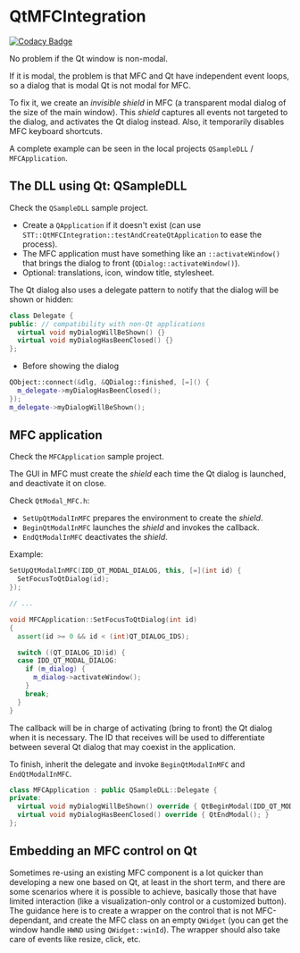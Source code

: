 # QtMFCIntegration

[![Codacy Badge](https://api.codacy.com/project/badge/Grade/749c9991e15943b1905358b561fa70b0)](https://app.codacy.com/gh/cbuchart/QtMFCIntegration?utm_source=github.com&utm_medium=referral&utm_content=cbuchart/QtMFCIntegration&utm_campaign=Badge_Grade_Settings)

No problem if the Qt window is non-modal.

If it is modal, the problem is that MFC and Qt have independent event loops, so a dialog that is modal Qt is not modal for MFC.

To fix it, we create an *invisible shield* in MFC (a transparent modal dialog of the size of the main window). This *shield* captures all events not targeted to the dialog, and activates the Qt dialog instead. Also, it temporarily disables MFC keyboard shortcuts.

A complete example can be seen in the local projects `QSampleDLL` / `MFCApplication`.

## The DLL using Qt: QSampleDLL

Check the `QSampleDLL` sample project.

- Create a `QApplication` if it doesn't exist (can use `STT::QtMFCIntegration::testAndCreateQtApplication` to ease the process).
- The MFC application must have something like an `::activateWindow()` that brings the dialog to front (`QDialog::activateWindow()`).
- Optional: translations, icon, window title, stylesheet.

The Qt dialog also uses a delegate pattern to notify that the dialog will be shown or hidden:

```cpp
class Delegate {
public: // compatibility with non-Qt applications
  virtual void myDialogWillBeShown() {}
  virtual void myDialogHasBeenClosed() {}
};
```

- Before showing the dialog

```cpp
QObject::connect(&dlg, &QDialog::finished, [=]() {
  m_delegate->myDialogHasBeenClosed();
});
m_delegate->myDialogWillBeShown();
```

## MFC application

Check the `MFCApplication` sample project.

The GUI in MFC must create the *shield* each time the Qt dialog is launched, and deactivate it on close.

Check `QtModal_MFC.h`:

- `SetUpQtModalInMFC` prepares the environment to create the _shield_.
- `BeginQtModalInMFC` launches the _shield_ and invokes the callback.
- `EndQtModalInMFC` deactivates the _shield_.

Example:

```cpp
SetUpQtModalInMFC(IDD_QT_MODAL_DIALOG, this, [=](int id) {
  SetFocusToQtDialog(id);
});

// ...

void MFCApplication::SetFocusToQtDialog(int id)
{
  assert(id >= 0 && id < (int)QT_DIALOG_IDS);

  switch ((QT_DIALOG_ID)id) {
  case IDD_QT_MODAL_DIALOG:
    if (m_dialog) {
      m_dialog->activateWindow();
    }
    break;
  }
}
```

The callback will be in charge of activating (bring to front) the Qt dialog when it is necessary. The ID that receives will be used to differentiate between several Qt dialog that may coexist in the application.

To finish, inherit the delegate and invoke `BeginQtModalInMFC` and `EndQtModalInMFC`.

```cpp
class MFCApplication : public QSampleDLL::Delegate {
private:
  virtual void myDialogWillBeShown() override { QtBeginModal(IDD_QT_MODAL_DIALOG); }
  virtual void myDialogHasBeenClosed() override { QtEndModal(); }
};
```

## Embedding an MFC control on Qt

Sometimes re-using an existing MFC component is a lot quicker than developing a new one based on Qt, at least in the short term, and there are some scenarios where it is possible to achieve, basically those that have limited interaction (like a visualization-only control or a customized button). The guidance here is to create a wrapper on the control that is not MFC-dependant, and create the MFC class on an empty `QWidget` (you can get the window handle `HWND` using `QWidget::winId`). The wrapper should also take care of events like resize, click, etc.
